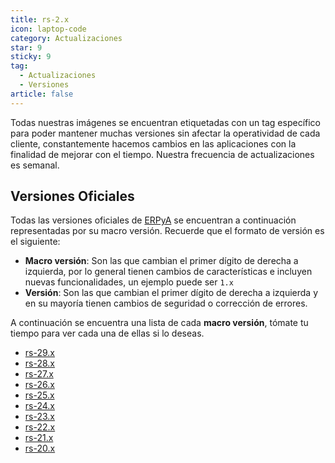 ```yaml
---
title: rs-2.x
icon: laptop-code
category: Actualizaciones
star: 9
sticky: 9
tag:
  - Actualizaciones
  - Versiones
article: false
---
```


Todas nuestras imágenes se encuentran etiquetadas con un tag específico para poder mantener muchas versiones sin afectar la operatividad de cada cliente, constantemente hacemos cambios en las aplicaciones con la finalidad de mejorar con el tiempo. Nuestra frecuencia de actualizaciones es semanal. 

## Versiones Oficiales

Todas las versiones oficiales de [ERPyA](https://erpya.com/) se encuentran a continuación representadas por su macro versión. Recuerde que el formato de versión es el siguiente:

- **Macro versión**: Son las que cambian el primer dígito de derecha a izquierda, por lo general tienen cambios de características e incluyen nuevas funcionalidades, un ejemplo puede ser `1.x`
- **Versión**: Son las que cambian el primer dígito de derecha a izquierda y en su mayoría tienen cambios de seguridad o corrección de errores.

A continuación se encuentra una lista de cada **macro versión**, tómate tu tiempo para ver cada una de ellas si lo deseas.

- [rs-29.x](rs-29.x/)
- [rs-28.x](rs-28.x/)
- [rs-27.x](rs-27.x/)
- [rs-26.x](rs-26.x/)
- [rs-25.x](rs-25.x/)
- [rs-24.x](rs-24.x/)
- [rs-23.x](rs-23.x/)
- [rs-22.x](rs-22.x/)
- [rs-21.x](rs-21.x/)
- [rs-20.x](rs-20.x/)
